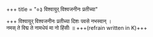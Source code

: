+++
title = "०३ विश्वायुर् विश्वजनीनः प्रतीच्या"

+++
विश्वायुर् विश्वजनीनः प्रतीच्या दिशः पवसे नभस्वान् ।  
नमस् ते विद्म ते नामधेयं मा नो हिंसीः ॥ +++(refrain written in K)+++